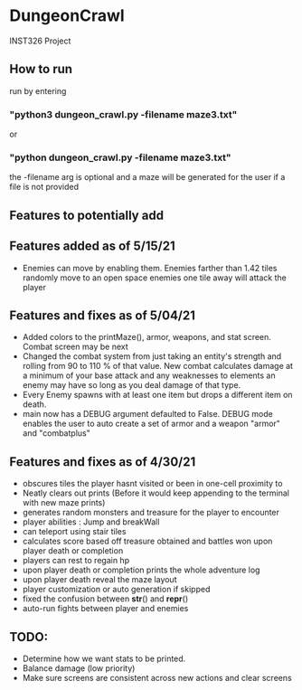 # DungeonCrawl
INST326 Project
## How to run
run by entering 
### "python3 dungeon_crawl.py -filename maze3.txt"
or 
### "python dungeon_crawl.py -filename maze3.txt"
the -filename arg is optional and a maze will be generated for the user if a file is not provided
## Features to potentially add

## Features added as of 5/15/21
  - Enemies can move by enabling them. Enemies farther than 1.42 tiles randomly move to an open space
    enemies one tile away will attack the player
## Features and fixes as of 5/04/21
  - Added colors to the printMaze(), armor, weapons, and stat screen. Combat screen may be next
  - Changed the combat system from just taking an entity's strength and rolling from 90 to 110 %
    of that value. New combat calculates damage at a minimum of your base attack and any weaknesses
    to elements an enemy may have so long as you deal damage of that type.
  - Every Enemy spawns with at least one item but drops a different item on death.
  - main now has a DEBUG argument defaulted to False.
      DEBUG mode enables the user to auto create a set of armor and a weapon
      "armor" and "combatplus"
## Features and fixes as of 4/30/21
  - obscures tiles the player hasnt visited or been in one-cell proximity to
  - Neatly clears out prints (Before it would keep appending to the terminal with new maze prints)
  - generates random monsters and treasure for the player to encounter
  - player abilities : Jump and breakWall
  - can teleport using stair tiles
  - calculates score based off treasure obtained and battles won upon player death or completion 
  - players can rest to regain hp
  - upon player death or completion prints the whole adventure log
  - upon player death reveal the maze layout
  - player customization or auto generation if skipped
  - fixed the confusion between __str__() and __repr__()
  - auto-run fights between player and enemies

##  TODO:
  - Determine how we want stats to be printed.
  - Balance damage (low priority)
  - Make sure screens are consistent across new actions and clear screens
